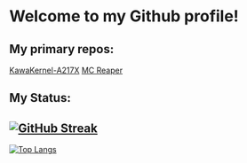 # Welcome to my Github profile!

## My primary repos:
[KawaKernel-A217X](https://github.com/DozNaka/KawaKernel-A217X)
[MC Reaper](https://github.com/MC-Reaper/MCReaper)

## My Status:
[![GitHub Streak](https://github-readme-streak-stats.herokuapp.com/?user=DozNaka&theme=highcontrast)](https://git.io/streak-stats)
---
[![Top Langs](https://github-readme-stats.vercel.app/api/top-langs/?username=DozNaka&layout=compact&theme=vision-friendly-dark)](https://github.com/anuraghazra/github-readme-stats)
